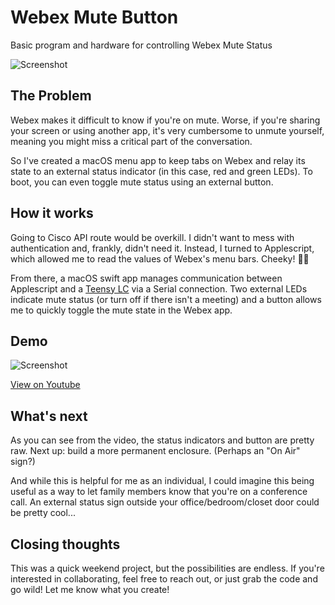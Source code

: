 # Webex Mute Button
 Basic program and hardware for controlling Webex Mute Status

![Screenshot](http://jonreiling.com/webex/webex-screenshot.png)

## The Problem

Webex makes it difficult to know if you're on mute.  Worse, if you're sharing your screen or using another app, it's very cumbersome to unmute yourself, meaning you might miss a critical part of the conversation.

So I've created a macOS menu app to keep tabs on Webex and relay its state to an external status indicator (in this case, red and green LEDs). To boot, you can even toggle mute status using an external button.

## How it works

Going to Cisco API route would be overkill. I didn't want to mess with authentication and, frankly, didn't need it. Instead, I turned to Applescript, which allowed me to read the values of Webex's menu bars. Cheeky! 💅🏻

From there, a macOS swift app manages communication between Applescript and a [Teensy LC](https://www.sparkfun.com/products/13305) via a Serial connection. Two external LEDs indicate mute status (or turn off if there isn't a meeting) and a button allows me to quickly toggle the mute state in the Webex app.

## Demo

![Screenshot](http://jonreiling.com/webex/webex-video.jpg)

[View on Youtube](https://youtu.be/0hhCqMGTCo0)

## What's next

As you can see from the video, the status indicators and button are pretty raw. Next up: build a more permanent enclosure. (Perhaps an "On Air" sign?)

And while this is helpful for me as an individual, I could imagine this being useful as a way to let family members know that you're on a conference call. An external status sign outside your office/bedroom/closet door could be pretty cool...

## Closing thoughts

This was a quick weekend project, but the possibilities are endless. If you're interested in collaborating, feel free to reach out, or just grab the code and go wild! Let me know what you create!
